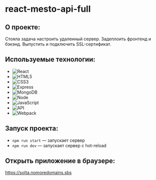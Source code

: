 # react-mesto-api-full

## О проекте:

Стояла задача настроить удаленный сервер. Задеплоить фронтенд и бэкэнд. Выпустить и подключить SSL-сертификат.


## Используемые технологии:

* ![React](https://img.shields.io/badge/-React-61daf8?logo=react&logoColor=black)
* ![HTML5](https://img.shields.io/badge/-HTML5-e34f26?logo=html5&logoColor=white)
* ![CSS3](https://img.shields.io/badge/-CSS3-1572b6?logo=css3&logoColor=white)
* ![Express](https://img.shields.io/badge/-Express-000000?logo=express&logoColor=white)
* ![MongoDB](https://img.shields.io/badge/-MongoDB-56a14b?logo=mongodb&logoColor=white)
* ![Node](https://img.shields.io/badge/-Node.js-469837?logo=Node.js&logoColor=white)
* ![JavaScript](https://img.shields.io/badge/-JavaScript-f3de35?logo=javaScript&logoColor=black)
* ![API](https://img.shields.io/badge/-api-yellow)
* ![Webpack](https://img.shields.io/badge/-Webpack-99d6f8?logo=webpack&logoColor=black)


## Запуск проекта:

* `npm run start` — запускает сервер
* `npm run dev` — запускает сервер с hot-reload

## Открыть приложение в браузере:

 https://solta.nomoredomains.sbs
